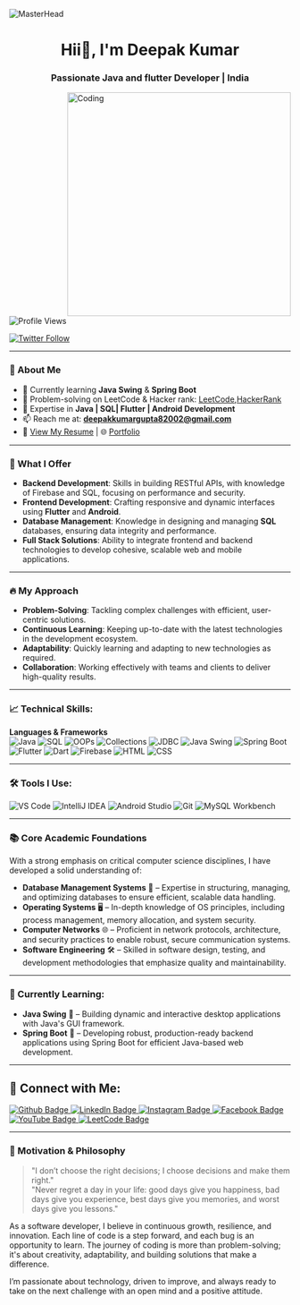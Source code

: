 ![MasterHead](https://strapi.dhiwise.com/uploads/Blog_Common_Image_Flutter_Main_Image_506048e7be.webp?w=1920&q=75)

<h1 align="center">Hii👋, I'm Deepak Kumar </h1>
<h3 align="center">Passionate Java and flutter Developer | India</h3>

<img align="right" alt="Coding" width="400" src="https://cdn.dribbble.com/users/1162077/screenshots/3848914/programmer.gif">

<p align="left"> <img src="https://komarev.com/ghpvc/?username=deepak-sjd&label=Profile%20views&color=0e75b6&style=flat" alt="Profile Views" /> </p>

<a href="https://twitter.com/" target="blank"><img src="https://img.shields.io/twitter/follow/?logo=twitter&style=for-the-badge" alt="Twitter Follow" /></a>

---

### 🌟 About Me
- 🌱 Currently learning **Java Swing** & **Spring Boot**
- 📝 Problem-solving on LeetCode & Hacker rank: [LeetCode](https://leetcode.com/u/Deepak74795/),[HackerRank](https://www.hackerrank.com/profile/deepakkumargupt6/)
- 💬 Expertise in **Java | SQL| Flutter | Android Development**
- 📫 Reach me at: **deepakkumargupta82002@gmail.com**
- 📄 [View My Resume](https://drive.google.com/file/d/1EdTn1vG1LdB32UBEjuZhsCbWtlv7Y1JL/view?usp=sharing) | 🌐 [Portfolio](https://bento.me/deepaksd)

---

### 💼 What I Offer
- **Backend Development**: Skills in building RESTful APIs, with knowledge of Firebase and SQL, focusing on performance and security.
- **Frontend Development**: Crafting responsive and dynamic interfaces using **Flutter** and **Android**.
- **Database Management**:  Knowledge in designing and managing **SQL** databases, ensuring data integrity and performance.
- **Full Stack Solutions**: Ability to integrate frontend and backend technologies to develop cohesive, scalable web and mobile applications.
---

### 🔥 My Approach
- **Problem-Solving**: Tackling complex challenges with efficient, user-centric solutions.
- **Continuous Learning**: Keeping up-to-date with the latest technologies in the development ecosystem.
-  **Adaptability**: Quickly learning and adapting to new technologies as required.
- **Collaboration**: Working effectively with teams and clients to deliver high-quality results.

---

### 📈 Technical Skills:
**Languages & Frameworks**  
![Java](https://img.shields.io/badge/Java-ED8B00?style=for-the-badge&logo=java&logoColor=white) 
![SQL](https://img.shields.io/badge/SQL-4479A1?style=for-the-badge&logo=postgresql&logoColor=white) 
![OOPs](https://img.shields.io/badge/OOP-000000?style=for-the-badge&logo=java&logoColor=white)
![Collections](https://img.shields.io/badge/Collections-FF5733?style=for-the-badge&logo=java&logoColor=white) 
![JDBC](https://img.shields.io/badge/JDBC-006400?style=for-the-badge&logo=oracle&logoColor=white) 
![Java Swing](https://img.shields.io/badge/Java_Swing-007396?style=for-the-badge&logo=java&logoColor=white) 
![Spring Boot](https://img.shields.io/badge/Spring_Boot-6DB33F?style=for-the-badge&logo=spring&logoColor=white) 
![Flutter](https://img.shields.io/badge/Flutter-02569B?style=for-the-badge&logo=flutter&logoColor=white) 
![Dart](https://img.shields.io/badge/Dart-0175C2?style=for-the-badge&logo=dart&logoColor=white) 
![Firebase](https://img.shields.io/badge/Firebase-FFCA28?style=for-the-badge&logo=firebase&logoColor=white) 
![HTML](https://img.shields.io/badge/HTML-E34F26?style=for-the-badge&logo=html5&logoColor=white) 
![CSS](https://img.shields.io/badge/CSS-1572B6?style=for-the-badge&logo=css3&logoColor=white) 



---

### 🛠️ Tools I Use:
![VS Code](https://img.shields.io/badge/VS_Code-007ACC?style=for-the-badge&logo=visual-studio-code&logoColor=white) 
![IntelliJ IDEA](https://img.shields.io/badge/IntelliJ_IDEA-000000?style=for-the-badge&logo=intellij-idea&logoColor=white) 
![Android Studio](https://img.shields.io/badge/Android_Studio-3DDC84?style=for-the-badge&logo=android-studio&logoColor=white) 
![Git](https://img.shields.io/badge/Git-F05032?style=for-the-badge&logo=git&logoColor=white) 
![MySQL Workbench](https://img.shields.io/badge/MySQL_Workbench-4479A1?style=for-the-badge&logo=mysql&logoColor=white)


---

### 📚 Core Academic Foundations
With a strong emphasis on critical computer science disciplines, I have developed a solid understanding of:

- **Database Management Systems** 💾 – Expertise in structuring, managing, and optimizing databases to ensure efficient, scalable data handling.
- **Operating Systems** 🖥️ – In-depth knowledge of OS principles, including process management, memory allocation, and system security.
- **Computer Networks** 🌐 – Proficient in network protocols, architecture, and security practices to enable robust, secure communication systems.
- **Software Engineering** 🛠️ – Skilled in software design, testing, and development methodologies that emphasize quality and maintainability.


---

### 🚀 Currently Learning:
- **Java Swing** 🎨 – Building dynamic and interactive desktop applications with Java's GUI framework.
- **Spring Boot** 🌱 – Developing robust, production-ready backend applications using Spring Boot for efficient Java-based web development.

---

## 🤝 Connect with Me:
<div id="badges">
  <a href="https://github.com/deepak-sjd">
    <img src="https://img.shields.io/badge/Github-white?style=for-the-badge&logo=Github&logoColor=black" alt="Github Badge"/>
  </a>
  <a href="https://www.linkedin.com/in/deepak-sjd/">
    <img src="https://img.shields.io/badge/LinkedIn-blue?style=for-the-badge&logo=linkedin&logoColor=white" alt="LinkedIn Badge"/>
  </a>
  <a href="https://www.instagram.com/gupta_deepak_74/">
    <img src="https://img.shields.io/badge/Instagram-purple?style=for-the-badge&logo=instagram&logoColor=white" alt="Instagram Badge"/>
  </a>
  <a href="https://www.facebook.com/gupta.deepakkumar.14">
    <img src="https://img.shields.io/badge/Facebook-blue?style=for-the-badge&logo=facebook&logoColor=white" alt="Facebook Badge"/>
  </a>
  <a href="https://www.youtube.com/@funwithflutter637/featured">
    <img src="https://img.shields.io/badge/YouTube-red?style=for-the-badge&logo=youtube&logoColor=white" alt="YouTube Badge"/>
  </a>
  <a href=https://leetcode.com/u/Deepak74795/">
    <img src="https://img.shields.io/badge/LeetCode-FFA116?style=for-the-badge&logo=leetcode&logoColor=black" alt="LeetCode Badge"/>
  </a>
</div>

---

### 🌟 Motivation & Philosophy

> "I don’t choose the right decisions; I choose decisions and make them right."  
> "Never regret a day in your life: good days give you happiness, bad days give you experience, best days give you memories, and worst days give you lessons."

As a software developer, I believe in continuous growth, resilience, and innovation. Each line of code is a step forward, and each bug is an opportunity to learn. The journey of coding is more than problem-solving; it's about creativity, adaptability, and building solutions that make a difference. 

I’m passionate about technology, driven to improve, and always ready to take on the next challenge with an open mind and a positive attitude.


